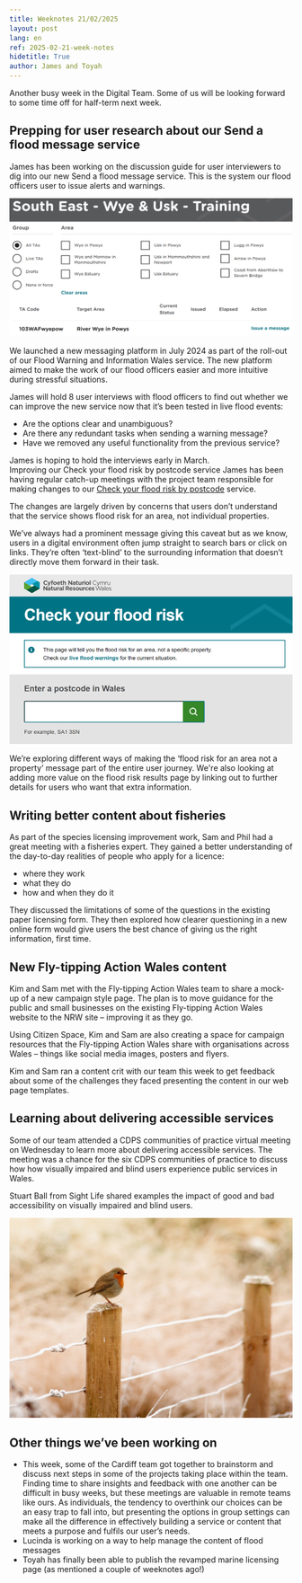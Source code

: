 ```yaml
---
title: Weeknotes 21/02/2025
layout: post
lang: en
ref: 2025-02-21-week-notes
hidetitle: True
author: James and Toyah
---
```


Another busy week in the Digital Team. Some of us will be looking forward to some time off for half-term next week.  

## Prepping for user research about our Send a flood message service 
 
James has been working on the discussion guide for user interviewers to dig into our new Send a flood message service. This is the system our flood officers user to issue alerts and warnings.  

![Screenshot of the ‘Send a flood message’ tool](https://github.com/nrw-digital/week-notes/blob/7107f6015367cfd28013d8ab5cf70cac9e14b219/images/Weeknotes%20screenshot%20for%20Send%20a%20flood%20message.png?raw=true) 

We launched a new messaging platform in July 2024 as part of the roll-out of our Flood Warning and Information Wales service. The new platform aimed to make the work of our flood officers easier and more intuitive during stressful situations.   
 
James will hold 8 user interviews with flood officers to find out whether we can improve the new service now that it’s been tested in live flood events:  
 
+ Are the options clear and unambiguous?  
+ Are there any redundant tasks when sending a warning message?  
+ Have we removed any useful functionality from the previous service? 
 
James is hoping to hold the interviews early in March.  
Improving our Check your flood risk by postcode service 
James has been having regular catch-up meetings with the project team responsible for making changes to our [Check your flood risk by postcode](https://check-your-flood-risk.naturalresources.wales/?culture=en-GB) service.  
 
The changes are largely driven by concerns that users don’t understand that the service shows flood risk for an area, not individual properties.  
 
We’ve always had a prominent message giving this caveat but as we know, users in a digital environment often jump straight to search bars or click on links. They’re often ‘text-blind’ to the surrounding information that doesn’t directly move them forward in their task.  

![Screenshot showing the Check your flood risk tool](https://github.com/nrw-digital/week-notes/blob/7107f6015367cfd28013d8ab5cf70cac9e14b219/images/check%20your%20flood%20risk%20screenshot.png?raw=true) 

We’re exploring different ways of making the ‘flood risk for an area not a property’ message part of the entire user journey. We're also looking at adding more value on the flood risk results page by linking out to further details for users who want that extra information.  
 
## Writing better content about fisheries  
 
As part of the species licensing improvement work, Sam and Phil had a great meeting with a fisheries expert. They gained a better understanding of the day-to-day realities of people who apply for a licence:  
 
+ where they work 
+ what they do 
+ how and when they do it 
 
They discussed the limitations of some of the questions in the existing paper licensing form. They then explored how clearer questioning in a new online form would give users the best chance of giving us the right information, first time. 

## New Fly-tipping Action Wales content 

Kim and Sam met with the Fly-tipping Action Wales team to share a mock-up of a new campaign style page. The plan is to move guidance for the public and small businesses on the existing Fly-tipping Action Wales website to the NRW site – improving it as they go.  
 
Using Citizen Space, Kim and Sam are also creating a space for campaign resources that the Fly-tipping Action Wales share with organisations across Wales – things like social media images, posters and flyers. 
 
Kim and Sam ran a content crit with our team this week to get feedback about some of the challenges they faced presenting the content in our web page templates.   
 
## Learning about delivering accessible services 

Some of our team attended a CDPS communities of practice virtual meeting on Wednesday to learn more about delivering accessible services. The meeting was a chance for the six CDPS communities of practice to discuss how how visually impaired and blind users experience public services in Wales.  
  
Stuart Ball from Sight Life shared examples the impact of good and bad accessibility on visually impaired and blind users.  

![Picture of a robin in the winter snow](https://github.com/nrw-digital/week-notes/blob/7107f6015367cfd28013d8ab5cf70cac9e14b219/images/winter-843578_1280.jpg?raw=true) 
 
## Other things we’ve been working on 
+ This week, some of the Cardiff team got together to brainstorm and discuss next steps in some of the projects taking place within the team. Finding time to share insights and feedback with one another can be difficult in busy weeks, but these meetings are valuable in remote teams like ours. As individuals, the tendency to overthink our choices can be an easy trap to fall into, but presenting the options in group settings can make all the difference in effectively building a service or content that meets a purpose and fulfils our user’s needs. 
+ Lucinda is working on a way to help manage the content of flood messages 
+ Toyah has finally been able to publish the revamped marine licensing page (as mentioned a couple of weeknotes ago!) 
